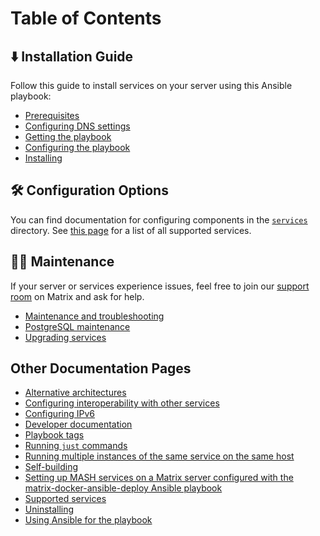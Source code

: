 <!--
SPDX-FileCopyrightText: 2018 - 2023 Slavi Pantaleev
SPDX-FileCopyrightText: 2018 Aaron Raimist
SPDX-FileCopyrightText: 2019 Lyubomir Popov
SPDX-FileCopyrightText: 2024 - 2025 Suguru Hirahara

SPDX-License-Identifier: AGPL-3.0-or-later
-->

# Table of Contents

## ⬇️ Installation Guide <!-- NOTE: the 🚀 emoji is used by "Getting started" on README.md -->

<!-- TODO: Consider adding a quick start guide like the MDAD project has done. -->

Follow this guide to install services on your server using this Ansible playbook:

- [Prerequisites](prerequisites.md)
- [Configuring DNS settings](configuring-dns.md)
- [Getting the playbook](getting-the-playbook.md)
- [Configuring the playbook](configuring-playbook.md)
- [Installing](installing.md)

## 🛠️ Configuration Options

You can find documentation for configuring components in the [`services`](services/) directory. See [this page](supported-services.md) for a list of all supported services.

## 👨‍🔧 Maintenance

If your server or services experience issues, feel free to join our [support room](https://matrixrooms.info/room/mash-playbook:devture.com) on Matrix and ask for help.

<!-- NOTE: Sort list items alphabetically -->

- [Maintenance and troubleshooting](maintenance-and-troubleshooting.md)
- [PostgreSQL maintenance](services/postgres.md#maintenance)
- [Upgrading services](maintenance-upgrading-services.md)

## Other Documentation Pages <!-- NOTE: this header's title and the section below need optimization -->

<!-- NOTE: Sort list items under faq.md alphabetically -->

- [Alternative architectures](alternative-architectures.md)
- [Configuring interoperability with other services](interoperability.md)
- [Configuring IPv6](configuring-ipv6.md)
- [Developer documentation](developer-documentation.md)
- [Playbook tags](playbook-tags.md)
- [Running `just` commands](just.md)
- [Running multiple instances of the same service on the same host](running-multiple-instances.md)
- [Self-building](self-building.md)
- [Setting up MASH services on a Matrix server configured with the matrix-docker-ansible-deploy Ansible playbook](setting-up-services-on-mdad-server.md)
- [Supported services](supported-services.md)
- [Uninstalling](uninstalling.md)
- [Using Ansible for the playbook](ansible.md)
